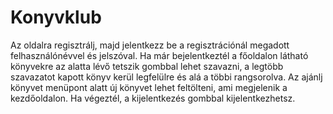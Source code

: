 # Konyvklub
Az oldalra regisztrálj, majd jelentkezz be a regisztrációnál megadott felhasználónévvel és jelszóval.
Ha már bejelentkeztél a főoldalon látható könyvekre az alatta lévő tetszik gombbal lehet szavazni, a legtöbb szavazatot kapott könyv kerül legfelülre és alá a többi rangsorolva.
Az ajánlj könyvet menüpont alatt új könyvet lehet feltölteni, ami megjelenik a kezdőoldalon.
Ha végeztél, a kijelentkezés gombbal kijelentkezhetsz.
